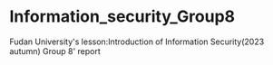 # Information_security_Group8
Fudan University's lesson:Introduction of Information Security(2023 autumn) Group 8' report
